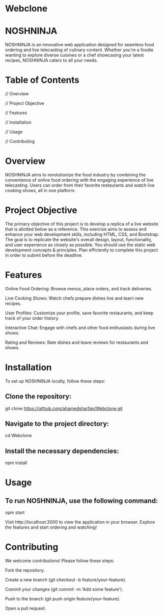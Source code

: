 # Webclone
# NOSHNINJA
NOSHNINJA is an innovative web application designed for seamless food ordering and live telecasting of culinary content. Whether you're a foodie wanting to explore diverse cuisines or a chef showcasing your latest recipes, NOSHNINJA caters to all your needs.

# Table of Contents
// Overview

// Project Objective

// Features

// Installation

// Usage

// Contributing

# Overview
NOSHNINJA aims to revolutionize the food industry by combining the convenience of online food ordering with the engaging experience of live telecasting. Users can order from their favorite restaurants and watch live cooking shows, all in one platform.

# Project Objective
The primary objective of this project is to develop a replica of a live website that is allotted below as a reference. This exercise aims to assess and enhance your web development skills, including HTML, CSS, and Bootstrap. The goal is to replicate the website's overall design, layout, functionality, and user experience as closely as possible. You should use the static web development concepts & principles. Plan efficiently to complete this project in order to submit before the deadline.

# Features
Online Food Ordering: Browse menus, place orders, and track deliveries.

Live Cooking Shows: Watch chefs prepare dishes live and learn new recipes.

User Profiles: Customize your profile, save favorite restaurants, and keep track of your order history.

Interactive Chat: Engage with chefs and other food enthusiasts during live shows.

Rating and Reviews: Rate dishes and leave reviews for restaurants and shows.

# Installation
To set up NOSHNINJA locally, follow these steps:

## Clone the repository:
git clone https://github.com/ahamedsharfan/Webclone.git

## Navigate to the project directory:
cd Webclone

## Install the necessary dependencies:
npm install

# Usage
## To run NOSHNINJA, use the following command:
npm start

Visit http://localhost:3000 to view the application in your browser. Explore the features and start ordering and watching!

# Contributing
We welcome contributions! Please follow these steps:

Fork the repository.

Create a new branch (git checkout -b feature/your-feature).

Commit your changes (git commit -m 'Add some feature').

Push to the branch (git push origin feature/your-feature).

Open a pull request.
